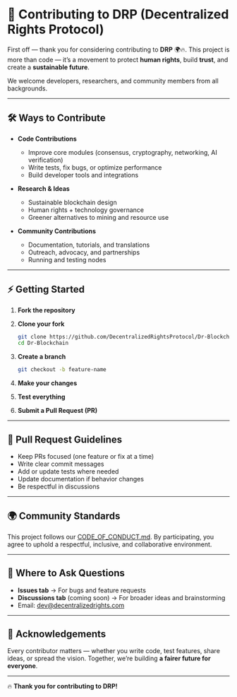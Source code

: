 # 🤝 Contributing to DRP (Decentralized Rights Protocol)

First off — thank you for considering contributing to **DRP** 🌍🔥.
This project is more than code — it’s a movement to protect **human rights**, build **trust**, and create a **sustainable future**.

We welcome developers, researchers, and community members from all backgrounds.

---

## 🛠 Ways to Contribute

* **Code Contributions**

  * Improve core modules (consensus, cryptography, networking, AI verification)
  * Write tests, fix bugs, or optimize performance
  * Build developer tools and integrations

* **Research & Ideas**

  * Sustainable blockchain design
  * Human rights + technology governance
  * Greener alternatives to mining and resource use

* **Community Contributions**

  * Documentation, tutorials, and translations
  * Outreach, advocacy, and partnerships
  * Running and testing nodes

---

## ⚡ Getting Started

1. **Fork the repository**
2. **Clone your fork**

   ```bash
   git clone https://github.com/DecentralizedRightsProtocol/Dr-Blockchain.git
   cd Dr-Blockchain
   ```
3. **Create a branch**

   ```bash
   git checkout -b feature-name
   ```
4. **Make your changes**
5. **Test everything**
6. **Submit a Pull Request (PR)**

---

## 📝 Pull Request Guidelines

* Keep PRs focused (one feature or fix at a time)
* Write clear commit messages
* Add or update tests where needed
* Update documentation if behavior changes
* Be respectful in discussions

---

## 🌍 Community Standards

This project follows our [CODE\_OF\_CONDUCT.md](CODE_OF_CONDUCT.md).
By participating, you agree to uphold a respectful, inclusive, and collaborative environment.

---

## 💬 Where to Ask Questions

* **Issues tab** → For bugs and feature requests
* **Discussions tab** (coming soon) → For broader ideas and brainstorming
* Email: dev@decentralizedrights.com

---

## 🙏 Acknowledgements

Every contributor matters — whether you write code, test features, share ideas, or spread the vision.
Together, we’re building **a fairer future for everyone**.

---

🔥 **Thank you for contributing to DRP!**

